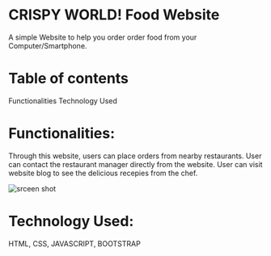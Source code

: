 # CRISPY WORLD! Food Website
A simple Website to help you order order food from your Computer/Smartphone.

# Table of contents

Functionalities
Technology Used

# Functionalities:
Through this website, users can place orders from nearby restaurants. User can contact the restaurant manager directly from the website. User can visit website blog to see the delicious recepies from the chef.

![srceen shot](https://raw.githubusercontent.com/amitverma07/Crispy_World/master/Capture.PNG)

# Technology Used:
HTML, CSS, JAVASCRIPT, BOOTSTRAP



